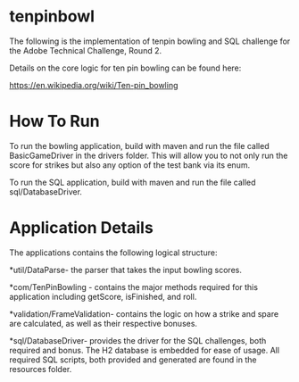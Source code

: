 # tenpinbowl


The following is the implementation of tenpin bowling and SQL challenge for the Adobe Technical Challenge, Round 2.
 
 Details on the core logic for ten pin bowling can be found here:
 
 https://en.wikipedia.org/wiki/Ten-pin_bowling
 
# How To Run
 
To run the bowling application, build with maven and run the file called BasicGameDriver in the drivers folder. This will allow you to not only run the score for strikes but also any option of the test bank via its enum.
 
To run the SQL application, build with maven and run the file called sql/DatabaseDriver.
 
# Application Details
 
 The applications contains the following logical structure:
 
 *util/DataParse- the parser that takes the input bowling scores.
 
 *com/TenPinBowling - contains the major methods required for this application including getScore, isFinished, and roll.
 
 *validation/FrameValidation- contains the logic on how a strike and spare are calculated, as well as their respective
 bonuses.
 
 *sql/DatabaseDriver- provides the driver for the SQL challenges, both required and bonus. The H2 database is embedded for ease of usage. All required SQL scripts, both provided and generated are found in the resources folder.
 
 
 
